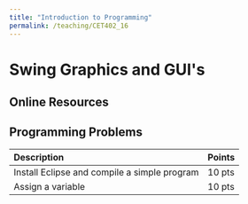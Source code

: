```yaml
---
title: "Introduction to Programming"
permalink: /teaching/CET402_16
---
```


# Swing Graphics and GUI's

## Online Resources

## Programming Problems

|Description|Points|
|:----------|:----|
|Install Eclipse and compile a simple program|10 pts|
|Assign a variable|10 pts|

